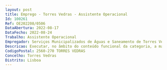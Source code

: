 ```yaml
--- 
layout: post
title: Emprego - Torres Vedras - Assistente Operacional
Id: 100261
Ref: OE202208/0506
DataAbertura: 2022-08-17
DataFecho: 2022-08-24
Trabalho: Assistente Operacional
Empregador: Serviços Municipalizados de Águas e Saneamento de Torres Vedras
Descricao: Executar, no âmbito do conteúdo funcional da categoria, a manutenção dos equipamentos destinados à drenagem e elevação de esgotos e todos os trabalhos complementares no âmbito da Unidade de Operações de Água e Águas Residuais da Divisão de Exploração de Água e Saneamento destes SMAS.
CodigoPostal: 2560-270 TORRES VEDRAS
Concelho: Torres Vedras
Distrito: Lisboa
--- 
```

